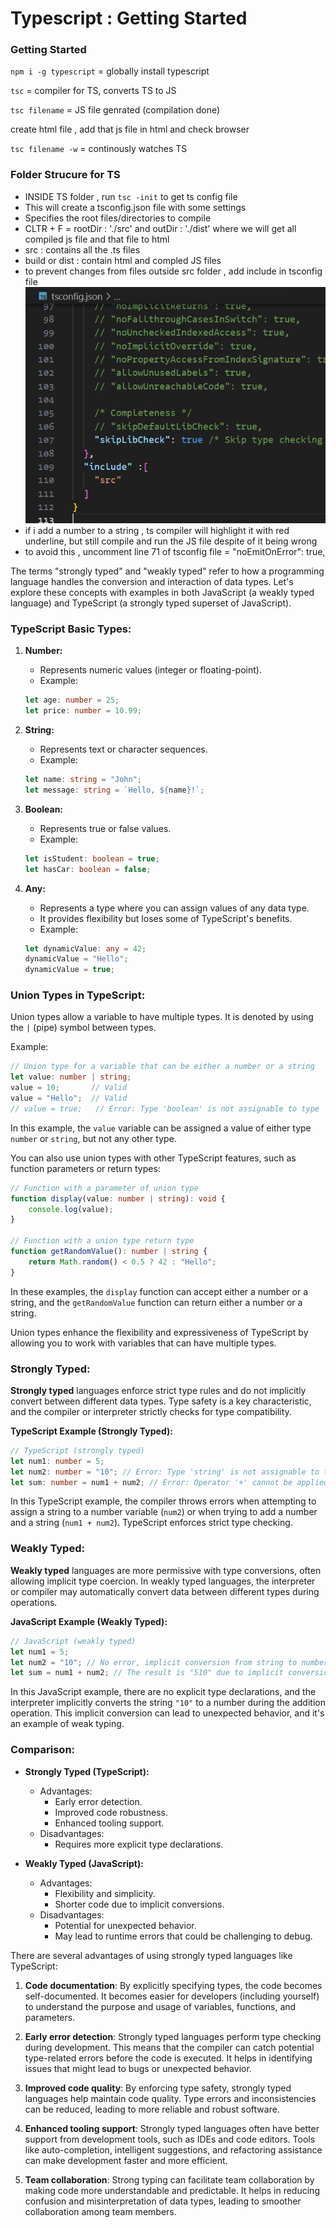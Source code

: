 # Typescript : Getting Started

### Getting Started
`npm i -g typescript` = globally install typescript

`tsc` = compiler for TS, converts TS to JS

`tsc filename` = JS file genrated (compilation done)

create html file , add that js file in html and check browser

`tsc filename -w` = continously watches TS

### Folder Strucure for TS
- INSIDE TS folder , run `tsc -init` to get ts config file
- This will create a tsconfig.json file with some settings
- Specifies the root files/directories to compile
- CLTR + F =  rootDir : './src' and outDir : './dist' where we will get all compiled js file and that file to html
- src : contains all the .ts files 
- build or dist : contain html and compled JS files
- to prevent changes from files outside src folder , add include in tsconfig file
![Alt text](./images/include.png)
- if i add a number to a string , ts compiler will highlight it with red underline, but still compile and run the JS file despite of it being wrong
- to avoid this , uncomment line 71 of tsconfig file = "noEmitOnError": true,   

The terms "strongly typed" and "weakly typed" refer to how a programming language handles the conversion and interaction of data types. Let's explore these concepts with examples in both JavaScript (a weakly typed language) and TypeScript (a strongly typed superset of JavaScript).

### TypeScript Basic Types:

1. **Number:**
   - Represents numeric values (integer or floating-point).
   - Example:

   ```typescript
   let age: number = 25;
   let price: number = 10.99;
   ```

2. **String:**
   - Represents text or character sequences.
   - Example:

   ```typescript
   let name: string = "John";
   let message: string = `Hello, ${name}!`;
   ```

3. **Boolean:**
   - Represents true or false values.
   - Example:

   ```typescript
   let isStudent: boolean = true;
   let hasCar: boolean = false;
   ```

4. **Any:**
   - Represents a type where you can assign values of any data type.
   - It provides flexibility but loses some of TypeScript's benefits.
   - Example:

   ```typescript
   let dynamicValue: any = 42;
   dynamicValue = "Hello";
   dynamicValue = true;
   ```

### Union Types in TypeScript:

Union types allow a variable to have multiple types. It is denoted by using the `|` (pipe) symbol between types.

Example:

```typescript
// Union type for a variable that can be either a number or a string
let value: number | string;
value = 10;       // Valid
value = "Hello";  // Valid
// value = true;   // Error: Type 'boolean' is not assignable to type 'number | string'.
```

In this example, the `value` variable can be assigned a value of either type `number` or `string`, but not any other type.

You can also use union types with other TypeScript features, such as function parameters or return types:

```typescript
// Function with a parameter of union type
function display(value: number | string): void {
    console.log(value);
}

// Function with a union type return type
function getRandomValue(): number | string {
    return Math.random() < 0.5 ? 42 : "Hello";
}
```

In these examples, the `display` function can accept either a number or a string, and the `getRandomValue` function can return either a number or a string.

Union types enhance the flexibility and expressiveness of TypeScript by allowing you to work with variables that can have multiple types.

### Strongly Typed:

**Strongly typed** languages enforce strict type rules and do not implicitly convert between different data types. Type safety is a key characteristic, and the compiler or interpreter strictly checks for type compatibility.

**TypeScript Example (Strongly Typed):**
```typescript
// TypeScript (strongly typed)
let num1: number = 5;
let num2: number = "10"; // Error: Type 'string' is not assignable to type 'number'.
let sum: number = num1 + num2; // Error: Operator '+' cannot be applied to types 'number' and 'string'.
```

In this TypeScript example, the compiler throws errors when attempting to assign a string to a number variable (`num2`) or when trying to add a number and a string (`num1 + num2`). TypeScript enforces strict type checking.

### Weakly Typed:

**Weakly typed** languages are more permissive with type conversions, often allowing implicit type coercion. In weakly typed languages, the interpreter or compiler may automatically convert data between different types during operations.

**JavaScript Example (Weakly Typed):**
```javascript
// JavaScript (weakly typed)
let num1 = 5;
let num2 = "10"; // No error, implicit conversion from string to number.
let sum = num1 + num2; // The result is "510" due to implicit conversion.
```

In this JavaScript example, there are no explicit type declarations, and the interpreter implicitly converts the string `"10"` to a number during the addition operation. This implicit conversion can lead to unexpected behavior, and it's an example of weak typing.

### Comparison:

- **Strongly Typed (TypeScript):**
  - Advantages:
    - Early error detection.
    - Improved code robustness.
    - Enhanced tooling support.
  - Disadvantages:
    - Requires more explicit type declarations.

- **Weakly Typed (JavaScript):**
  - Advantages:
    - Flexibility and simplicity.
    - Shorter code due to implicit conversions.
  - Disadvantages:
    - Potential for unexpected behavior.
    - May lead to runtime errors that could be challenging to debug.

There are several advantages of using strongly typed languages like TypeScript:

1. **Code documentation**: By explicitly specifying types, the code becomes self-documented. It becomes easier for developers (including yourself) to understand the purpose and usage of variables, functions, and parameters.

2. **Early error detection**: Strongly typed languages perform type checking during development. This means that the compiler can catch potential type-related errors before the code is executed. It helps in identifying issues that might lead to bugs or unexpected behavior.

3. **Improved code quality**: By enforcing type safety, strongly typed languages help maintain code quality. Type errors and inconsistencies can be reduced, leading to more reliable and robust software.

4. **Enhanced tooling support**: Strongly typed languages often have better support from development tools, such as IDEs and code editors. Tools like auto-completion, intelligent suggestions, and refactoring assistance can make development faster and more efficient.

5. **Team collaboration**: Strong typing can facilitate team collaboration by making code more understandable and predictable. It helps in reducing confusion and misinterpretation of data types, leading to smoother collaboration among team members.



